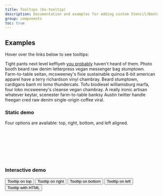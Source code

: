 ```yaml
---
title: Tooltips (bs-tooltip)
description: Documentation and examples for adding custom Stencil/Bootstrap tooltips using CSS3 for animations and data-attributes for local title storage.
group: components
toc: true
---
```


## Examples

<p>Hover over the links below to see tooltips:</p>

<p>Tight pants next level keffiyeh <bs-tooltip title="Default tooltip"><a href="#">you probably</a></bs-tooltip> haven't heard of them. Photo booth beard raw denim letterpress vegan messenger
  bag stumptown. Farm-to-table seitan, mcsweeney's fixie sustainable quinoa 8-bit american apparel have a terry richardson
  vinyl chambray. Beard stumptown, cardigans banh mi lomo thundercats. Tofu biodiesel williamsburg marfa, four loko
  mcsweeney's cleanse vegan chambray. A really ironic artisan whatever keytar, scenester farm-to-table banksy Austin
  twitter handle freegan cred raw denim single-origin coffee viral.</p>

### Static demo

<p>Four options are available: top, right, bottom, and left aligned.</p>

<bs-card>
  <div style="height: 100px; width: 200px;">
    <bs-tooltip placement="top" title="Tooltip on top" show disabled>
    </bs-tooltip>
  </div>
  <bs-tooltip animation="false" placement="right" title="Tooltip on right" show disabled>
  </bs-tooltip>
  <bs-tooltip placement="bottom" title="Tooltip on bottom" show disabled>
  </bs-tooltip>
  <bs-tooltip placement="left" title="Tooltip on left" show disabled>
  </bs-tooltip>
</bs-card>


### Interactive demo

<bs-card>
  <bs-tooltip placement="top" title="Tooltip on top">
    <button type="button" class="btn btn-secondary">
      Tooltip on top
    </button>
  </bs-tooltip>
  <bs-tooltip animation="false" placement="right" title="Tooltip on right">
    <button type="button" class="btn btn-secondary">
      Tooltip on right
    </button>
  </bs-tooltip>
  <bs-tooltip placement="bottom" title="Tooltip on bottom">
    <button type="button" class="btn btn-secondary">
      Tooltip on bottom
    </button>
  </bs-tooltip>
  <bs-tooltip placement="left" title="Tooltip on left">
    <button type="button" class="btn btn-secondary">
      Tooltip on left
    </button>
  </bs-tooltip>
  <bs-tooltip html title="<em>Tooltip</em> <u>with</u> <b>HTML</b>">
    <button type="button" class="btn btn-secondary">
      Tooltip with HTML
    </button>
  </bs-tooltip>
</bs-card>
